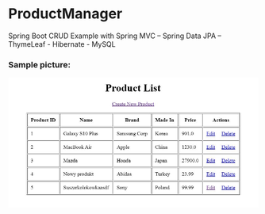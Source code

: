 # ProductManager
Spring Boot CRUD Example with Spring MVC – Spring Data JPA – ThymeLeaf - Hibernate - MySQL

### Sample picture:
![ProductManager](sample.JPG)
